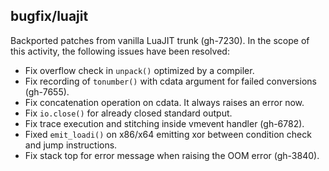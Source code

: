 ## bugfix/luajit

Backported patches from vanilla LuaJIT trunk (gh-7230). In the scope of this
activity, the following issues have been resolved:

* Fix overflow check in `unpack()` optimized by a compiler.
* Fix recording of `tonumber()` with cdata argument for failed conversions
  (gh-7655).
* Fix concatenation operation on cdata. It always raises an error now.
* Fix `io.close()` for already closed standard output.
* Fix trace execution and stitching inside vmevent handler (gh-6782).
* Fixed `emit_loadi()` on x86/x64 emitting xor between condition check
  and jump instructions.
* Fix stack top for error message when raising the OOM error (gh-3840).
